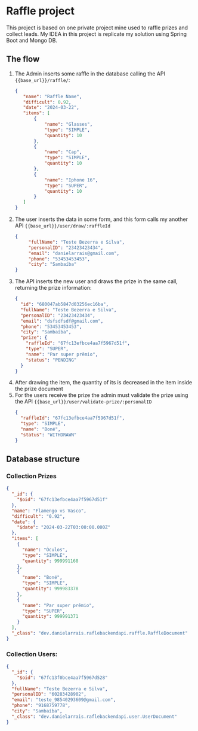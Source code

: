 # Raffle project

This project is based on one private project mine used to raffle prizes and collect leads. My IDEA in this project is
replicate my solution using Spring Boot and Mongo DB.

## The flow

1. The Admin inserts some raffle in the database calling the API `{{base_url}}/raffle/`:
   ```JSON
   {
      "name": "Raffle Name",
      "difficult": 0.92,
      "date": "2024-03-22",
      "items": [
          {
              "name": "Glasses",
              "type": "SIMPLE",
              "quantity": 10
          },
          {
              "name": "Cap",
              "type": "SIMPLE",
              "quantity": 10
          },
          {
              "name": "Iphone 16",
              "type": "SUPER",
              "quantity": 10
          }
      ]
   }
   ```
2. The user inserts the data in some form, and this form calls my another API `{{base_url}}/user/draw/:raffleId`
   ```JSON
   {
	    "fullName": "Teste Bezerra e Silva",
	    "personalID": "23423423434",
	    "email": "danielarrais@gmail.com",
	    "phone": "53453453453",
	    "city": "Sambaíba"
   }
   ```
3. The API inserts the new user and draws the prize in the same call, returning the prize information:
   ```json
   {
     "id": "680047ab5847d03256ec16ba",
     "fullName": "Teste Bezerra e Silva",
     "personalID": "23423423434",
     "email": "dsfsdfsdf@gmail.com",
     "phone": "53453453453",
     "city": "Sambaíba",
     "prize": {
       "raffleId": "67fc13efbce4aa7f5967d51f",
       "type": "SUPER",
       "name": "Par super prêmio",
       "status": "PENDING"
     }
   }
   ```
4. After drawing the item, the quantity of its is decreased in the item inside the prize document
5. For the users receive the prize the admin must validate the prize using the API `{{base_url}}/user/validate-prize/:personalID`
   ```json
   {
     "raffleId": "67fc13efbce4aa7f5967d51f",
     "type": "SIMPLE",
     "name": "Boné",
     "status": "WITHDRAWN"
   }
   ```

## Database structure

### Collection Prizes

```json
{
  "_id": {
    "$oid": "67fc13efbce4aa7f5967d51f"
  },
  "name": "Flamengo vs Vasco",
  "difficult": "0.92",
  "date": {
    "$date": "2024-03-22T03:00:00.000Z"
  },
  "items": [
    {
      "name": "Óculos",
      "type": "SIMPLE",
      "quantity": 999991168
    },
    {
      "name": "Boné",
      "type": "SIMPLE",
      "quantity": 999983378
    },
    {
      "name": "Par super prêmio",
      "type": "SUPER",
      "quantity": 999991371
    }
  ],
  "_class": "dev.danielarrais.raflebackendapi.raffle.RaffleDocument"
}
```

### Collection Users:

```json
{
  "_id": {
    "$oid": "67fc13f0bce4aa7f5967d528"
  },
  "fullName": "Teste Bezerra e Silva",
  "personalID": "60283428902",
  "email": "teste_98540293609@gmail.com",
  "phone": "9168759778",
  "city": "Sambaíba",
  "_class": "dev.danielarrais.raflebackendapi.user.UserDocument"
}
```